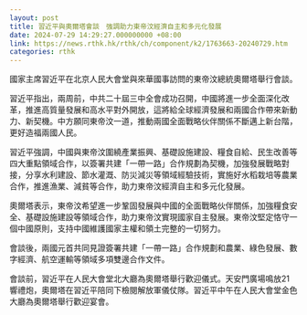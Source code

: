 ```yaml
---
layout: post
title: 習近平與奧爾塔會談　強調助力東帝汶經濟自主和多元化發展
date: 2024-07-29 14:29:27.000000000 +08:00
link: https://news.rthk.hk/rthk/ch/component/k2/1763663-20240729.htm
categories: rthk
---
```


國家主席習近平在北京人民大會堂與來華國事訪問的東帝汶總統奧爾塔舉行會談。

習近平指出，兩周前，中共二十屆三中全會成功召開，中國將進一步全面深化改革，推進高質量發展和高水平對外開放，這將給全球經濟發展和兩國合作帶來新動力、新契機。中方願同東帝汶一道，推動兩國全面戰略伙伴關係不斷邁上新台階，更好造福兩國人民。

習近平強調，中國與東帝汶圍繞產業振興、基礎設施建設、糧食自給、民生改善等四大重點領域合作，以簽署共建「一帶一路」合作規劃為契機，加強發展戰略對接，分享水利建設、節水灌溉、防災減災等領域經驗技術，實施好水稻栽培等農業合作，推進漁業、減貧等合作，助力東帝汶經濟自主和多元化發展。

奧爾塔表示，東帝汶希望進一步鞏固發展與中國的全面戰略伙伴關係，加強糧食安全、基礎設施建設等領域合作，助力東帝汶實現國家自主發展。東帝汶堅定恪守一個中國原則，支持中國維護國家主權和領土完整的一切努力。

會談後，兩國元首共同見證簽署共建「一帶一路」合作規劃和農業、綠色發展、數字經濟、航空運輸等領域多項雙邊合作文件。

會談前，習近平在人民大會堂北大廳為奧爾塔舉行歡迎儀式。天安門廣場鳴放21響禮炮，奧爾塔在習近平陪同下檢閱解放軍儀仗隊。習近平中午在人民大會堂金色大廳為奧爾塔舉行歡迎宴會。　　

　　
